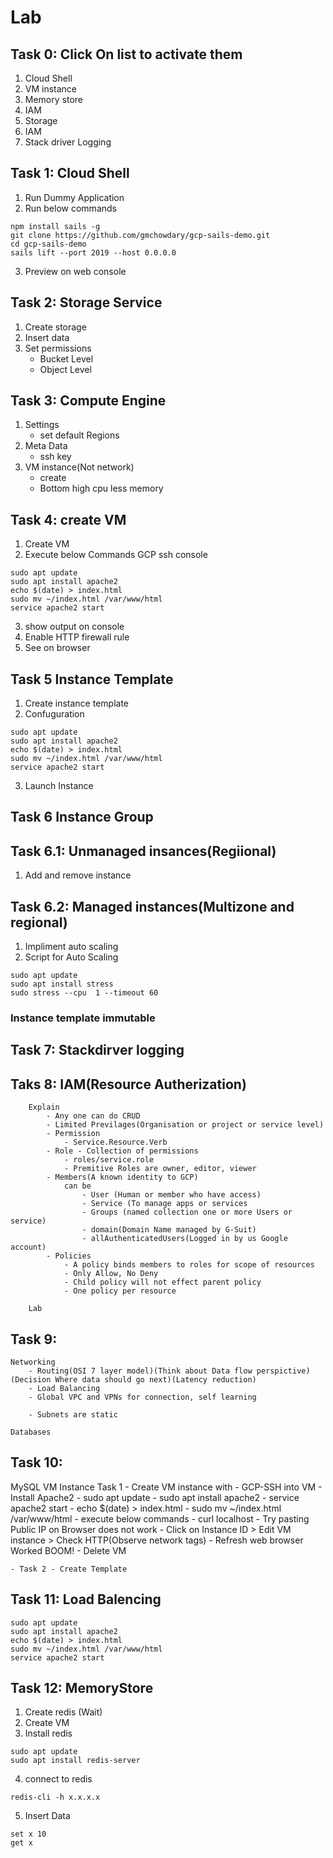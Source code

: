 # Lab

## Task 0: Click On list to activate them
1. Cloud Shell
2. VM instance
3. Memory store
4. IAM
5. Storage
6. IAM
7. Stack driver Logging

## Task 1: Cloud Shell

1. Run Dummy Application
2. Run below commands
```
npm install sails -g
git clone https://github.com/gmchowdary/gcp-sails-demo.git
cd gcp-sails-demo
sails lift --port 2019 --host 0.0.0.0
```
3. Preview on web console

## Task 2: Storage Service
1. Create storage
2. Insert data
3. Set permissions
	- Bucket Level
	- Object Level
	
##	Task 3: Compute Engine
1. Settings
	- set default Regions
2. Meta Data
	- ssh key
3. VM instance(Not network)
	- create
	- Bottom high cpu less memory

## Task 4: create VM
1. Create VM
2. Execute below Commands GCP ssh console
```
sudo apt update
sudo apt install apache2
echo $(date) > index.html
sudo mv ~/index.html /var/www/html
service apache2 start
```
3. show output on console
4. Enable HTTP firewall rule
5. See on browser

## Task 5 Instance Template
1. Create instance template
2. Confuguration
```
sudo apt update
sudo apt install apache2
echo $(date) > index.html
sudo mv ~/index.html /var/www/html
service apache2 start
```
3. Launch Instance

## Task 6 Instance Group
## Task 6.1: Unmanaged insances(Regiional)
1. Add and remove instance

## Task 6.2: Managed instances(Multizone and regional)
1. Impliment auto scaling
2. Script for Auto Scaling
```
sudo apt update
sudo apt install stress
sudo stress --cpu  1 --timeout 60
```

### Instance template immutable

## Task 7: Stackdirver logging

## Taks 8: IAM(Resource Autherization)
		Explain
			- Any one can do CRUD
			- Limited Previlages(Organisation or project or service level)
			- Permission 
				- Service.Resource.Verb
			- Role - Collection of permissions
				- roles/service.role
				- Premitive Roles are owner, editor, viewer
			- Members(A known identity to GCP)
				can be
					- User (Human or member who have access)
					- Service (To manage apps or services
					- Groups (named collection one or more Users or service)
					- domain(Domain Name managed by G-Suit)
					- allAuthenticatedUsers(Logged in by us Google account)
			- Policies 
				- A policy binds members to roles for scope of resources
				- Only Allow, No Deny
				- Child policy will not effect parent policy
				- One policy per resource
				
		Lab

## Task 9: 
	Networking
		- Routing(OSI 7 layer model)(Think about Data flow perspictive)(Decision Where data should go next)(Latency reduction)
		- Load Balancing
		- Global VPC and VPNs for connection, self learning
		
		- Subnets are static
		
	Databases



## Task 10:
MySQL
VM Instance
	Task 1 - Create VM instance with
		- GCP-SSH into VM
		- Install Apache2
			- sudo apt update
			- sudo apt install apache2
			- service apache2 start
			- echo $(date) > index.html
			- sudo mv ~/index.html /var/www/html
		- execute below commands
			- curl localhost
		- Try pasting Public IP on Browser does not work
		- Click on Instance ID > Edit VM instance > Check HTTP(Observe network tags)
		- Refresh web browser Worked BOOM!
		- Delete VM
	
	- Task 2 - Create Template

## Task 11: Load Balencing
```
sudo apt update
sudo apt install apache2
echo $(date) > index.html
sudo mv ~/index.html /var/www/html
service apache2 start
```

## Task 12: MemoryStore
1. Create redis (Wait)
2. Create VM
3. Install redis
```
sudo apt update
sudo apt install redis-server
```
4. connect to redis
```
redis-cli -h x.x.x.x
```
5. Insert Data
```
set x 10
get x
```

